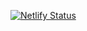 
[![Netlify Status](https://api.netlify.com/api/v1/badges/572a47ec-6078-460e-b633-2b2313aed95a/deploy-status)](https://app.netlify.com/sites/iamviveksuthar/deploys)
